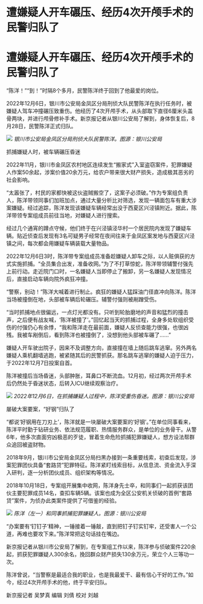 # 遭嫌疑人开车碾压、经历4次开颅手术的民警归队了

# 遭嫌疑人开车碾压、经历4次开颅手术的民警归队了

“陈洋！”“到！”时隔8个多月，民警陈洋终于回到了他最爱的岗位。

2022年12月6日，银川市公安局金凤区分局刑侦大队民警陈洋在执行任务时，被嫌疑人驾车冲撞碾压致重伤。他经历了4次开颅手术，从头部取下直径6厘米头盖骨两块，并进行颅骨修补手术。新京报记者从银川公安局了解到，身体恢复后，8月28日，民警陈洋正式归队。

![](https://inews.gtimg.com/om_bt/OK_ugFI8b-zpD27cUjMl82_xWjr5IS_j42ESFJafDWoRYAA/1000)
_银川市公安局金凤区分局刑侦大队民警陈洋。图源：银川公安局_

抓捕嫌疑人时，被车辆碾压昏迷

2022年11月，银川市金凤区农村地区连续发生“搬家式”入室盗窃案件，犯罪嫌疑人作案50余起，涉案价值20余万元，给农户带来很大财产损失，造成极其恶劣的社会影响。

“太嚣张了，村民的家都快被这伙盗贼搬空了，这案子必须破。”作为专案组负责人，陈洋带领同事们加班加点，通过大量分析比对筛选，发现一辆面包车有重大涉案嫌疑。经过追踪，陈洋发现该嫌疑车辆经常出没于西夏区兴泾镇附近。据此，陈洋带领专案组成员前往当地，对嫌疑人进行搜索。

经过几个通宵的蹲点守候，他们终于在兴泾镇泾华村一个居民院内发现了嫌疑车辆。贴近侦查后发现有3名可疑男子经常在夜间往来于金凤区案发地与西夏区兴泾镇之间，每次都会用嫌疑车辆装载大量物品。

2022年12月6日3时，陈洋带专案组成员准备趁嫌疑人卸车之际，以人赃俱获的方式实施抓捕。“全员集合出发，准备收网。”为了不打草惊蛇，陈洋带领辅警付强先上前行动。走近院门口时，一名嫌疑人当即停止了搬卸，另一名嫌疑人发现情况后，直接启动车辆向院外疯狂冲撞。

“警察，别动！”陈洋大喊着进行制止。疯狂的嫌疑人猛踩油门径直冲向陈洋。陈洋当场被撞倒在地，头部被车辆后轮碾压。辅警付强则被剐蹭受伤。

“当时抓捕地点很偏远，一点灯光都没有。只听到轮胎磨地的声音和猛烈的撞击声，之后便有战友喊，‘陈洋被撞了’。”回忆起当天的抓捕过程，全身多处软组织受伤的付强仍心有余悸，“我和陈洋走在最前面，嫌疑人反侦查能力很强，也很凶残。我被车剐倒后，看到陈洋也被撞倒了，没想到他头部被车碾了……”

嫌疑人开车驶出院子，因来不及调整方向，直接撞在墙上随后跳车逃窜。另外两名嫌疑人乘机翻墙逃跑，被紧随其后的民警抓获。那名跳车逃窜的嫌疑人迫于压力，于2022年12月7日投案自首。

陈洋被撞后当场昏迷，头部肿胀，耳鼻口不断流血。12月初，经过两次开颅手术后仍然处于昏迷状态，后转入ICU继续观察治疗。

![](https://inews.gtimg.com/om_bt/OI8gwRtRVpufBFmzWPx9D62GEJxn5OhA8VcFcV39K3ByUAA/1000)
_2022年12月6日，在抓捕嫌疑人过程中，陈洋受重伤昏迷。图源：银川公安局_

屡破大案要案，“好钢”归队了

“都说‘好钢用在刀刃上’，陈洋就是一块屡破大案要案的‘好钢’。”在单位同事看来，陈洋平时勤于钻研业务、依法规范履职、热情服务群众，是单位的业务骨干。从警6年，他多次直面穷凶极恶的歹徒，冒着生命危险抓捕犯罪嫌疑人，想方设法帮群众追回被盗财物。

2018年9月，银川市公安局金凤区分局扫黑办接到一条重要线索，初查后发现，涉案犯罪团伙具备“套路贷”犯罪特征。陈洋紧盯线索目标，从信息流、资金流入手深入研判，逐一分析团伙成员、组织架构等情况。

2018年10月18日，专案组开展集中收网，陈洋身先士卒，和同事们一起抓获该团伙主要犯罪成员14名，查扣车辆5辆。该案也成为全区公安机关侦破的首例“套路贷”案件，为侦办此类案件提供了可借鉴的经验。

![](https://inews.gtimg.com/om_bt/OoEtVeATwWQualEYj5nkBRL8K0u_RVCyGgSZGtwXxwChEAA/1000)
_陈洋（左一）和同事抓捕犯罪嫌疑人。图源：银川公安局_

“办案要有‘钉钉子’精神，一锤接着一锤敲，直到把钉子钉实钉牢，还受害人一个公道，再难也要攻下来。”陈洋常把这句话挂在嘴边。

新京报记者从银川市公安局了解到，在专案组工作以来，陈洋参与侦破案件220余起，抓获犯罪嫌疑人300余名，挽回群众财产损失130余万元，荣立个人三等功一次。

陈洋曾说，“当警察是最适合我的职业，也是我最爱干、最有信心干好的工作。”如今，经过4次开颅手术的他，终于平安归队。

新京报记者 吴梦真 编辑 刘倩 校对 刘越

